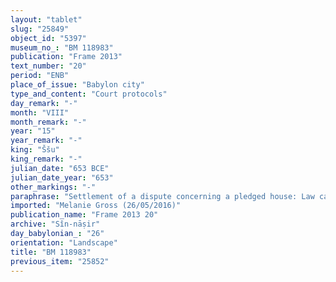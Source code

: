```yaml
---
layout: "tablet"
slug: "25849"
object_id: "5397"
museum_no_: "BM 118983"
publication: "Frame 2013"
text_number: "20"
period: "ENB"
place_of_issue: "Babylon city"
type_and_content: "Court protocols"
day_remark: "-"
month: "VIII"
month_remark: "-"
year: "15"
year_remark: "-"
king: "Ššu"
king_remark: "-"
julian_date: "653 BCE"
julian_date_year: "653"
other_markings: "-"
paraphrase: "Settlement of a dispute concerning a pledged house: Law case concerning a house which <strong>C<sub>2</sub></strong>, the guarantor (<em>māhiṣ pūti</em>), has pledged to <strong>B<sub>1</sub></strong>, creditor in an interest-bearing loan (<em>hubullānu</em>) of 2 minas of silver, to <strong>C<sub>1</sub></strong>, the brother of<strong> C<sub>2</sub></strong>. When <strong>B<sub>2</sub></strong>, the son of <strong>B<sub>1</sub></strong>, on the basis of a sealed document (<em>ṭuppu kī</em> <em>kanāku</em>), claims his rights on the said house, <strong>A</strong> asserts that the house was already pledged to him. Following the decision of the assembly (<em>puhru</em>) of the Babylonians and the governor (<em>&scaron;ākin ṭēmi</em>), <strong>A</strong> paid the 2 minas of silver to <strong>B<sub>2</sub></strong> and in return received a sealed document (<em>kunukku</em>). Now, the house, as a pledge, is only at the disposal of <strong>A</strong>. 5 witnesses and the scribe.<br /> &nbsp;<br /> <strong>A</strong> = Mu&scaron;ēzib-Marduk/Kiribtu/S&icirc;n-nāṣir; <strong>B<sub>1</sub></strong> = Kunāya//Basia; <strong>B<sub>2 </sub></strong>= Nab&ucirc;-ēṭir (A)/Kunāya/Basia; <strong>C<sub>1</sub></strong> = &Scaron;ulāya//Ṭābia; <strong>C<sub>2</sub></strong> = Nab&ucirc;-ēṭir (B)//Ṭābia; Scribe = Marduk-nāṣir//Mudammiq-Adad<br /> &nbsp;"
imported: "Melanie Gross (26/05/2016)"
publication_name: "Frame 2013 20"
archive: "Sîn-nāṣir"
day_babylonian_: "26"
orientation: "Landscape"
title: "BM 118983"
previous_item: "25852"
---
```

